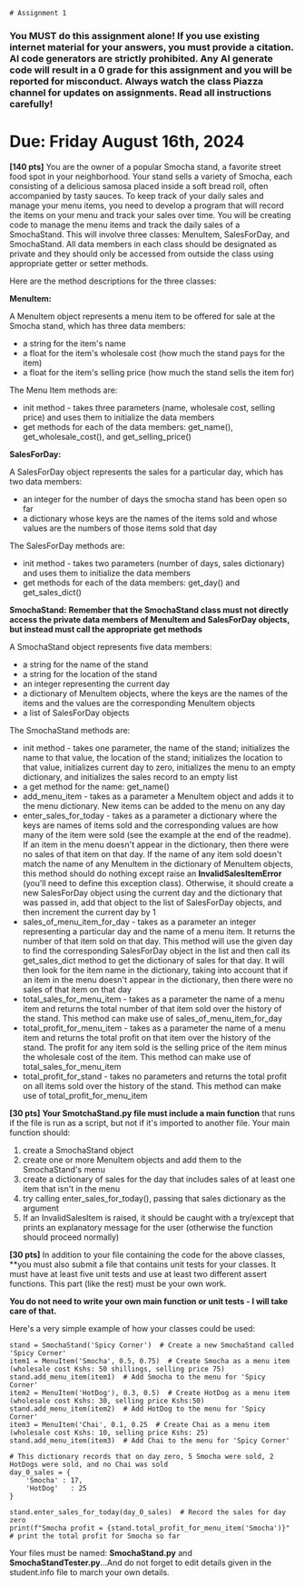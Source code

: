 	# Assignment 1
### You MUST do this assignment alone! If you use existing internet material for your answers, you must provide a citation. AI code generators are strictly prohibited. Any AI generate code will result in a 0 grade for this assignment and you will be reported for misconduct. Always watch the class Piazza channel for updates on assignments. Read all instructions carefully!

# Due: Friday August 16th, 2024

**[140 pts]**  You are the owner of a popular Smocha stand, a favorite street food spot in your neighborhood. Your stand sells a variety of Smocha, each consisting of a delicious samosa placed inside a soft bread roll, often accompanied by tasty sauces. To keep track of your daily sales and manage your menu items, you need to develop a program that will record the items on your menu and track your sales over time. You will be creating code to manage the menu items and track the daily sales of a SmochaStand. This will involve three classes: MenuItem, SalesForDay, and SmochaStand. All data members in each class should be designated as private and they should only be accessed from outside the class using appropriate getter or setter methods. 

Here are the method descriptions for the three classes:


**MenuItem:**

A MenuItem object represents a menu item to be offered for sale at the Smocha stand, which has three data members:
* a string for the item's name
* a float for the item's wholesale cost (how much the stand pays for the item)
* a float for the item's selling price (how much the stand sells the item for)

The Menu Item methods are:
* init method - takes three parameters (name, wholesale cost, selling price) and uses them to initialize the data members
* get methods for each of the data members: get_name(), get_wholesale_cost(), and get_selling_price()


**SalesForDay:**

A SalesForDay object represents the sales for a particular day, which has two data members:
* an integer for the number of days the smocha stand has been open so far
* a dictionary whose keys are the names of the items sold and whose values are the numbers of those items sold that day

The SalesForDay methods are:
* init method - takes two parameters (number of days, sales dictionary) and uses them to initialize the data members
* get methods for each of the data members: get_day() and get_sales_dict()


**SmochaStand:**
**Remember that the SmochaStand class must not directly access the private data members of MenuItem and SalesForDay objects, but instead must call the appropriate get methods**

A SmochaStand object represents five data members: 
* a string for the name of the stand
* a string for the location of the stand
* an integer representing the current day
* a dictionary of MenuItem objects, where the keys are the names of the items and the values are the corresponding MenuItem objects
* a list of SalesForDay objects

The SmochaStand methods are:
* init method - takes one parameter, the name of the stand; initializes the name to that value, the location of the stand; initializes the location to that value, initializes current day to zero, initializes the menu to an empty dictionary, and initializes the sales record to an empty list
* a get method for the name: get_name()
* add_menu_item - takes as a parameter a MenuItem object and adds it to the menu dictionary. New items can be added to the menu on any day
* enter_sales_for_today - takes as a parameter a dictionary where the keys are names of items sold and the corresponding values are how many of the item were sold (see the example at the end of the readme). If an item in the menu doesn't appear in the dictionary, then there were no sales of that item on that day. If the name of any item sold doesn't match the name of any MenuItem in the dictionary of MenuItem objects, this method should do nothing except raise an **InvalidSalesItemError** (you'll need to define this exception class). Otherwise, it should create a new SalesForDay object using the current day and the dictionary that was passed in, add that object to the list of SalesForDay objects, and then increment the current day by 1
* sales_of_menu_item_for_day - takes as a parameter an integer representing a particular day and the name of a menu item. It returns the number of that item sold on that day. This method will use the given day to find the corresponding SalesForDay object in the list and then call its get_sales_dict method to get the dictionary of sales for that day. It will then look for the item name in the dictionary, taking into account that if an item in the menu doesn't appear in the dictionary, then there were no sales of that item on that day
* total_sales_for_menu_item - takes as a parameter the name of a menu item and returns the total number of that item sold over the history of the stand. This method can make use of sales_of_menu_item_for_day
* total_profit_for_menu_item - takes as a parameter the name of a menu item and returns the total profit on that item over the history of the stand. The profit for any item sold is the selling price of the item minus the wholesale cost of the item. This method can make use of total_sales_for_menu_item
* total_profit_for_stand - takes no parameters and returns the total profit on all items sold over the history of the stand. This method can make use of total_profit_for_menu_item

**[30 pts]**  **Your SmotchaStand.py file must include a main function** that runs if the file is run as a script, but not if it's imported to another file.  Your main function should:
1. create a SmochaStand object
2. create one or more MenuItem objects and add them to the SmochaStand's menu
3. create a dictionary of sales for the day that includes sales of at least one item that isn't in the menu
4. try calling enter_sales_for_today(), passing that sales dictionary as the argument
5. If an InvalidSalesItem is raised, it should be caught with a try/except that prints an explanatory message for the user (otherwise the function should proceed normally)

**[30 pts]**  In addition to your file containing the code for the above classes, **you must also submit a file that contains unit tests for your classes.  It must have at least five unit tests and use at least two different assert functions.  This part (like the rest) must be your own work. 

**You do not need to write your own main function or unit tests - I will take care of that.**

Here's a very simple example of how your classes could be used:
```
stand = SmochaStand('Spicy Corner')  # Create a new SmochaStand called 'Spicy Corner'
item1 = MenuItem('Smocha', 0.5, 0.75)  # Create Smocha as a menu item (wholesale cost Kshs: 50 shillings, selling price 75)
stand.add_menu_item(item1)  # Add Smocha to the menu for 'Spicy Corner'
item2 = MenuItem('HotDog'), 0.3, 0.5)  # Create HotDog as a menu item (wholesale cost Kshs: 30, selling price Kshs:50)
stand.add_menu_item(item2)  # Add HotDog to the menu for 'Spicy Corner'
item3 = MenuItem('Chai', 0.1, 0.25  # Create Chai as a menu item (wholesale cost Kshs: 10, selling price Kshs: 25)
stand.add_menu_item(item3)  # Add Chai to the menu for 'Spicy Corner'

# This dictionary records that on day zero, 5 Smocha were sold, 2 HotDogs were sold, and no Chai was sold
day_0_sales = {
    'Smocha' : 17,
    'HotDog'   : 25
}

stand.enter_sales_for_today(day_0_sales)  # Record the sales for day zero
print(f"Smocha profit = {stand.total_profit_for_menu_item('Smocha')}"  # print the total profit for Smocha so far
```

Your files must be named: **SmochaStand.py** and **SmochaStandTester.py**...And do not forget to edit details given in the student.info file to march your own details.
